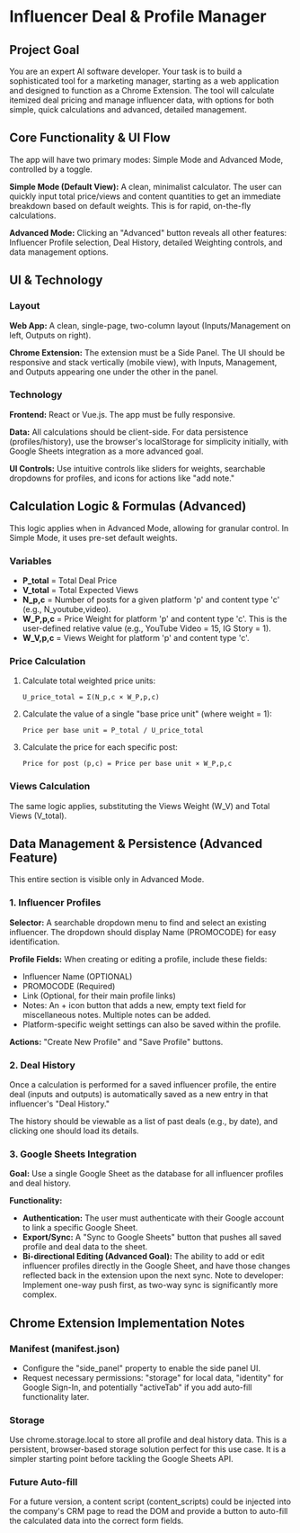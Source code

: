 # Influencer Deal & Profile Manager

## Project Goal
You are an expert AI software developer. Your task is to build a sophisticated tool for a marketing manager, starting as a web application and designed to function as a Chrome Extension. The tool will calculate itemized deal pricing and manage influencer data, with options for both simple, quick calculations and advanced, detailed management.

## Core Functionality & UI Flow
The app will have two primary modes: Simple Mode and Advanced Mode, controlled by a toggle.

**Simple Mode (Default View):** A clean, minimalist calculator. The user can quickly input total price/views and content quantities to get an immediate breakdown based on default weights. This is for rapid, on-the-fly calculations.

**Advanced Mode:** Clicking an "Advanced" button reveals all other features: Influencer Profile selection, Deal History, detailed Weighting controls, and data management options.

## UI & Technology

### Layout

**Web App:** A clean, single-page, two-column layout (Inputs/Management on left, Outputs on right).

**Chrome Extension:** The extension must be a Side Panel. The UI should be responsive and stack vertically (mobile view), with Inputs, Management, and Outputs appearing one under the other in the panel.

### Technology

**Frontend:** React or Vue.js. The app must be fully responsive.

**Data:** All calculations should be client-side. For data persistence (profiles/history), use the browser's localStorage for simplicity initially, with Google Sheets integration as a more advanced goal.

**UI Controls:** Use intuitive controls like sliders for weights, searchable dropdowns for profiles, and icons for actions like "add note."

## Calculation Logic & Formulas (Advanced)
This logic applies when in Advanced Mode, allowing for granular control. In Simple Mode, it uses pre-set default weights.

### Variables

- **P_total** = Total Deal Price
- **V_total** = Total Expected Views
- **N_p,c** = Number of posts for a given platform 'p' and content type 'c' (e.g., N_youtube,video).
- **W_P,p,c** = Price Weight for platform 'p' and content type 'c'. This is the user-defined relative value (e.g., YouTube Video = 15, IG Story = 1).
- **W_V,p,c** = Views Weight for platform 'p' and content type 'c'.

### Price Calculation

1. Calculate total weighted price units:
   ```
   U_price_total = Σ(N_p,c × W_P,p,c)
   ```

2. Calculate the value of a single "base price unit" (where weight = 1):
   ```
   Price per base unit = P_total / U_price_total
   ```

3. Calculate the price for each specific post:
   ```
   Price for post (p,c) = Price per base unit × W_P,p,c
   ```

### Views Calculation
The same logic applies, substituting the Views Weight (W_V) and Total Views (V_total).

## Data Management & Persistence (Advanced Feature)
This entire section is visible only in Advanced Mode.

### 1. Influencer Profiles

**Selector:** A searchable dropdown menu to find and select an existing influencer. The dropdown should display Name (PROMOCODE) for easy identification.

**Profile Fields:** When creating or editing a profile, include these fields:
- Influencer Name (OPTIONAL)
- PROMOCODE (Required)
- Link (Optional, for their main profile links)
- Notes: An + icon button that adds a new, empty text field for miscellaneous notes. Multiple notes can be added.
- Platform-specific weight settings can also be saved within the profile.

**Actions:** "Create New Profile" and "Save Profile" buttons.

### 2. Deal History

Once a calculation is performed for a saved influencer profile, the entire deal (inputs and outputs) is automatically saved as a new entry in that influencer's "Deal History."

The history should be viewable as a list of past deals (e.g., by date), and clicking one should load its details.

### 3. Google Sheets Integration

**Goal:** Use a single Google Sheet as the database for all influencer profiles and deal history.

**Functionality:**
- **Authentication:** The user must authenticate with their Google account to link a specific Google Sheet.
- **Export/Sync:** A "Sync to Google Sheets" button that pushes all saved profile and deal data to the sheet.
- **Bi-directional Editing (Advanced Goal):** The ability to add or edit influencer profiles directly in the Google Sheet, and have those changes reflected back in the extension upon the next sync. Note to developer: Implement one-way push first, as two-way sync is significantly more complex.

## Chrome Extension Implementation Notes

### Manifest (manifest.json)
- Configure the "side_panel" property to enable the side panel UI.
- Request necessary permissions: "storage" for local data, "identity" for Google Sign-In, and potentially "activeTab" if you add auto-fill functionality later.

### Storage
Use chrome.storage.local to store all profile and deal history data. This is a persistent, browser-based storage solution perfect for this use case. It is a simpler starting point before tackling the Google Sheets API.

### Future Auto-fill
For a future version, a content script (content_scripts) could be injected into the company's CRM page to read the DOM and provide a button to auto-fill the calculated data into the correct form fields.
